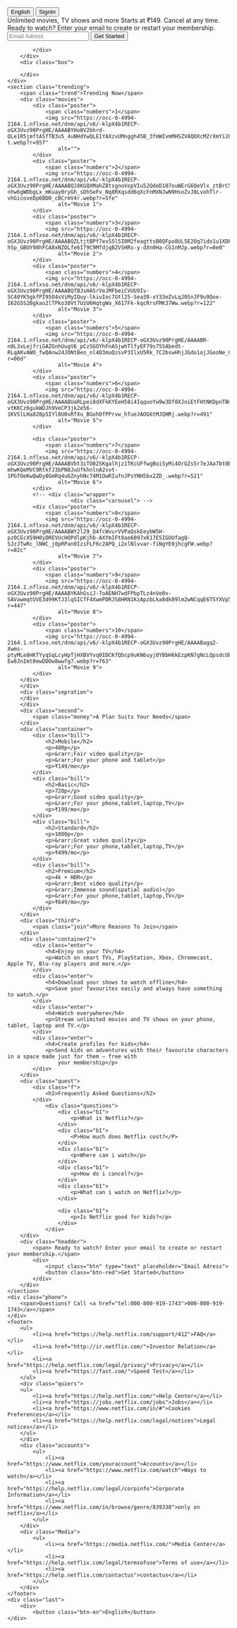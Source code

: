 <!DOCTYPE html>
<html lang="en">

<head>
    <meta charset="UTF-8">
    <meta name="viewport" content="width=device-width, initial-scale=1.0">
    <link rel="stylesheet" href="style.css">
    <title>Netflix India – Watch TV Shows Online, Watch Movies Online</title>
</head>

<body>
    <div class="main">
        <nav>
            <span><img src="Netflex by Harry/assets/logo.svg" alt=""></span>
            <div>
                <button class="btn-en">English</button>
                <button class="btn-red-si">SignIn</button>
            </div>
        </nav>
        <div class="headding">
            <span>Unlimited movies, TV shows and more</span>
            <span> Starts at ₹149. Cancel at any time. </span>
            <span> Ready to watch? Enter your email to create or restart your membership.</span>
            <div>
                <input class="btn" type="text" placeholder="Email Adress">
                <button class="btn-red">Get Started</button>
            </div>
        </div>
        <div class="line">
            <div class="sepration">

            </div>
        </div>
        <div class="box">

        </div>
    </div>
    <section class="trending">
        <span class="trend">Trending Now</span>
        <div class="movies">
            <div class="poster">
                <span class="numbers">1</span>
                <img src="https://occ-0-4994-2164.1.nflxso.net/dnm/api/v6/-klpX4b1RECP-oGX3Uvz90PrgHE/AAAABYHo0V2bhrd-QLe1R5jmftASfTB3u5_4uNHdYwQLE1YAXzvUMnggh45B_3fmWIvmMHSZVAQOXcMZrXmYi28fPvyXPBhRWzYeDipXRi_w7ZG2s6pF5wlu1_t1bTpZHirUD0MfvZExoHCCQJmPWn-t.webp?r=95f"
                    alt="">
            </div>
            <div class="poster">
                <span class="numbers">2</span>
                <img src="https://occ-0-4994-2164.1.nflxso.net/dnm/api/v6/-klpX4b1RECP-oGX3Uvz90PrgHE/AAAABQJ8KGQXMahZ8tsgnoVopVIu52QdeD107ouWErG6QeVlx_ztBrCSwvrj-nhw6gWDbgLx_mKuay0ryGh_sDh5eFv_Nq8RXqsdd6qXcFnMXNJwN9HsoZvJ8LvohTlr-vhGicoveDp6BD0_cBCrmV4r.webp?r=5fe"
                    alt="Movie 1">
            </div>
            <div class="poster">
                <span class="numbers">3</span>
                <img src="https://occ-0-4994-2164.1.nflxso.net/dnm/api/v6/-klpX4b1RECP-oGX3Uvz90PrgHE/AAAABQZLtjtBPf7exS5l5I0M2feagttsB0QFpo8UL5E2Oq7ido1u1XDF7b5UxHiL2ScfPfuSt_6EEWwr7_grQEbV3p2VTP-hSp_GBUY98hFCA8xNZOLfe6I79C9MfdjqBZVSHRs-y-dXn0Ha-CG1nMJp.webp?r=0e0"
                    alt="Movie 2">
            </div>
            <div class="poster">
                <span class="numbers">4</span>
                <img src="https://occ-0-4994-2164.1.nflxso.net/dnm/api/v6/-klpX4b1RECP-oGX3Uvz90PrgHE/AAAABQfBJsHASrVeJMFbeiCVUU9Iv-SC40YK5gkfPI95O4sViMyIQuy-lkiuIoc7Gtl25-Sea38-xY33eZvLqJ0SnJF9u9Qoe-I62G5S2Bgkao2lTPko30Vt7UzU6HqtgWa_X617Fk-kqcRrsFMK37Ww.webp?r=122"
                    alt="Movie 3">
            </div>
            <div class="poster">
                <span class="numbers">5</span>
                <img src="https://occ-0-4994-2164.1.nflxso.net/dnm/api/v6/-klpX4b1RECP-oGX3Uvz90PrgHE/AAAABR-n0L3xLejfriGAZGnhUugV6_pCzSGOYhFnASjwhTlfyEF79s75SAbedt-RLqAKvAWO_fwQAnw24JONtBeo_nl4D3muQzsvP3IlxU5Rk_7C2bswHhjJGdo1ojJGooNe_CYskUxPkW7wQCAk0IIA.webp?r=06d"
                    alt="Movie 4">
            </div>
            <div class="poster">
                <span class="numbers">6</span>
                <img src="https://occ-0-4994-2164.1.nflxso.net/dnm/api/v6/-klpX4b1RECP-oGX3Uvz90PrgHE/AAAABUaRLpei8dXFkKYEeH58i4IqquoYw9w3Df8XJniEtFHtNKDpnTBmTxAF7t2WVmOUV7Y-vtKKCz6gukWDJh9VeCP3jk2e56-1KVSlLHa820p5IYl8U0vRfXu_BGohOfPPrvw_hTueJAOG6tMJQHRj.webp?r=491"
                    alt="Movie 5">
            </div>

            <div class="poster">
                <span class="numbers">7</span>
                <img src="https://occ-0-4994-2164.1.nflxso.net/dnm/api/v6/-klpX4b1RECP-oGX3Uvz90PrgHE/AAAABVbt3iTO02SKgalhjz1TKcUFfwgBoiSyMi4OrGZs5r7eJAa7bt0bIdlJ9RavE5-mhwKQeMVC9RtkfJ3bPN8JuUfkhnlnA2vvt-1PGfOeKwQwDy8GmRq4u6ZnyhNc74M1OwRIufnJPsYNH5bx2ZD_.webp?r=521"
                    alt="Movie 6">
            </div>
            <!-- <div class="wrapper">
                        <div class="carousel"> -->
            <div class="poster">
                <span class="numbers">8</span>
                <img src="https://occ-0-4994-2164.1.nflxso.net/dnm/api/v6/-klpX4b1RECP-oGX3Uvz90PrgHE/AAAABWY2l29_Q4fcWvurVVPaQskEeybW5H-pz0CEcX59H0yDREVUcHOPdlpKjhb-AXYmIFt8ae6097xK17E5IGOUfagQ-SJzJTwRc_lNWC_j0pRPan0IziFLF6c2APQ_i2xlNlvvar-fiNgYE0jhcgFW.webp?r=82c"
                    alt="Movie 7">
            </div>
            <div class="poster">
                <span class="numbers">9</span>
                <img src="https://occ-0-4994-2164.1.nflxso.net/dnm/api/v6/-klpX4b1RECP-oGX3Uvz90PrgHE/AAAABYKAhGsiJ-7oAENH7wdFPbpTLz4nVe0v-SAVawmqtUVE3d99KTJ3lqSICfF4XwmPDRJS8HRN1KzApzbLka8dk09lm2wNCqqE6TSYXVp5Xlkrp6RaVVQSW8_aTjb3N4KwHs9aPkBWjVnnDbmiiS3c.webp?r=447"
                    alt="Movie 8">
            </div>
            <div class="poster">
                <span class="numbers">10</span>
                <img src="https://occ-0-4994-2164.1.nflxso.net/dnm/api/v6/-klpX4b1RECP-oGX3Uvz90PrgHE/AAAABagq2-Xwms-ptyMLe8HKTYyqSqLcyHpTjHXBVYvq0IDCKfQbcp9uKN6uyj0YBbH6kEzpKN7gNcLQpsdcUbFk_MZ8I0lfC3Zc4DPU1GaajCFGcM3vtr7eJcrKNIMggQ-Ew8JnImt0ewDDOw8wwfg7.webp?r=f63"
                    alt="Movie 9">
            </div>
        </div>
        </div>
        <div class="sepration">
        </div>
        </div>
        <div class="second">
            <span class="money">A Plan Suits Your Needs</span>
        </div>
        <div class="container">
            <div class="bill">
                <h2>Mobile</h2>
                <p>480p</p>
                <p>&rarr;Fair video quality</p>
                <p>&rarr;For your phone and tablet</p>
                <p>₹149/mo</p>
            </div>
            <div class="bill">
                <h2>Basic</h2>
                <p>720p</p>
                <p>&rarr;Good video quality</p>
                <p>&rarr;For your phone,tablet,laptop,TV</p>
                <p>₹199/mo</p>
            </div>
            <div class="bill">
                <h2>Standard</h2>
                <p>1080p</p>
                <p>&rarr;Great video quality</p>
                <p>&rarr;For your phone,tablet,laptop,TV</p>
                <p>₹499/mo</p>
            </div>
            <div class="bill">
                <h2>Premium</h2>
                <p>4k + HDR</p>
                <p>&rarr;Best video quality</p>
                <p>&rarr;Immense sound(spatial audio)</p>
                <p>&rarr;For your phone,tablet,laptop,TV</p>
                <p>₹649/mo</p>
            </div>
        </div>
        <div class="third">
            <span class="join">More Reasons To Join</span>
        </div>
        <div class="container2">
            <div class="enter">
                <h4>Enjoy on your TV</h4>
                <p>Watch on smart TVs, PlayStation, Xbox, Chromecast, Apple TV, Blu-ray players and more.</p>
            </div>
            <div class="enter">
                <h4>Download your shows to watch offline</h4>
                <p>Save your favourites easily and always have something to watch.</p>
            </div>
            <div class="enter">
                <h4>Watch everywhere</h4>
                <p>Stream unlimited movies and TV shows on your phone, tablet, laptop and TV.</p>
            </div>
            <div class="enter">
                <h4>Create profiles for kids</h4>
                <p>Send kids on adventures with their favourite characters in a space made just for them — free with
                    your membership</p>
            </div>
        </div>
        <div class="quest">
            <div class="f">
                <h2>Frequently Asked Questions</h2>
            </div>
                <div class="questions">
                    <div class="b1">
                        <p>What is Netflix?</p>
                    </div>
                    <div class="b1">
                        <P>How much does Netflix cost?</P>
                    </div>
                    <div class="b1">
                        <p>Where can i watch</p>
                    </div>
                    <div class="b1">
                        <p>How do i cancel?</p>
                    </div>
                    <div class="b1">
                        <p>What can i watch on Netflix?</p>
                    </div>

                    <div class="b1">
                        <p>Is Netflix good for kids?</p>
                    </div>
                </div>
        </div>
        <div class="headder">
            <span> Ready to watch? Enter your email to create or restart your membership.</span>
            <div>
                <input class="btn" type="text" placeholder="Email Adress">
                <button class="btn-red">Get Started</button>
            </div>
        </div>
    </section>
    <div class="phone">
        <span>Questions? Call <a href="tel:000-800-919-1743">000-800-919-1743</a></span>
    </div>
    <footer>
        <ul>
            <li><a href="https://help.netflix.com/support/412">FAQ</a></li>
            <li><a href="http://ir.netflix.com/">Investor Relation</a></li>
            <li><a href="https://help.netflix.com/legal/privacy">Privacy</a></li>
            <li><a href="https://fast.com/">Speed Test</a></li>
        </ul>
        <div class="quiers">
        <ul>
            <li><a href="https://help.netflix.com/">Help Center</a></li>
            <li><a href="https://jobs.netflix.com/jobs">Jobs</a></li>
            <li><a href="https://www.netflix.com/in/#">Cookies Preferences</a></li>
            <li><a href="https://help.netflix.com/legal/notices">Legal notices</a></li>
        </ul>
        </div>
        <div class="accounts">
            <ul>
                <li><a href="https://www.netflix.com/youraccount">Accounts</a></li>
                <li><a href="https://www.netflix.com/watch">Ways to watch</a></li>
                <li><a href="https://help.netflix.com/legal/corpinfo">Corporate Information</a></li>
                <li><a href="https://www.netflix.com/in/browse/genre/839338">only on netflix</a></li>
            </ul>
        </div>
        <div class="Media">
            <ul>
                <li><a href="https://media.netflix.com/">Media Center</a></li>
                <li><a href="https://help.netflix.com/legal/termsofuse">Terms of use</a></li>
                <li><a href="https://help.netflix.com/contactus">contactus</a></li>
            </ul>
        </div>
    </footer>
    <div class="last">
        <div>
            <button class="btn-en">English</button>
    </div>
</body>

</html>
